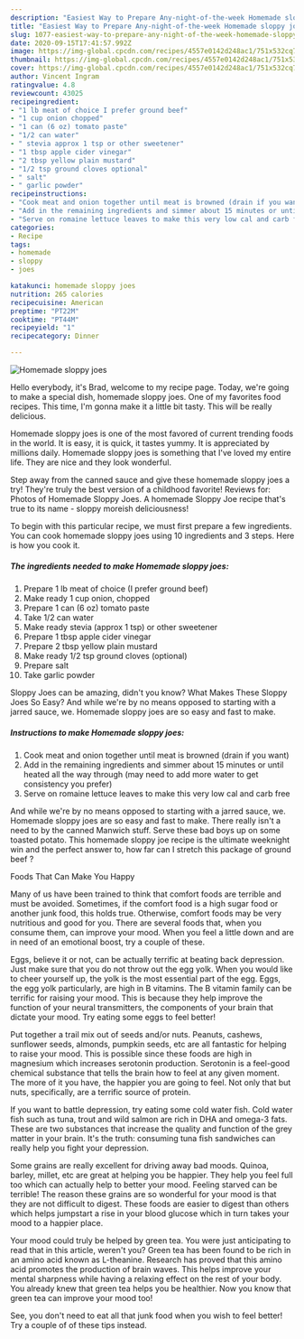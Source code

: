 ```yaml
---
description: "Easiest Way to Prepare Any-night-of-the-week Homemade sloppy joes"
title: "Easiest Way to Prepare Any-night-of-the-week Homemade sloppy joes"
slug: 1077-easiest-way-to-prepare-any-night-of-the-week-homemade-sloppy-joes
date: 2020-09-15T17:41:57.992Z
image: https://img-global.cpcdn.com/recipes/4557e0142d248ac1/751x532cq70/homemade-sloppy-joes-recipe-main-photo.jpg
thumbnail: https://img-global.cpcdn.com/recipes/4557e0142d248ac1/751x532cq70/homemade-sloppy-joes-recipe-main-photo.jpg
cover: https://img-global.cpcdn.com/recipes/4557e0142d248ac1/751x532cq70/homemade-sloppy-joes-recipe-main-photo.jpg
author: Vincent Ingram
ratingvalue: 4.8
reviewcount: 43025
recipeingredient:
- "1 lb meat of choice I prefer ground beef"
- "1 cup onion chopped"
- "1 can (6 oz) tomato paste"
- "1/2 can water"
- " stevia approx 1 tsp or other sweetener"
- "1 tbsp apple cider vinegar"
- "2 tbsp yellow plain mustard"
- "1/2 tsp ground cloves optional"
- " salt"
- " garlic powder"
recipeinstructions:
- "Cook meat and onion together until meat is browned (drain if you want)"
- "Add in the remaining ingredients and simmer about 15 minutes or until heated all the way through (may need to add more water to get consistency you prefer)"
- "Serve on romaine lettuce leaves to make this very low cal and carb free"
categories:
- Recipe
tags:
- homemade
- sloppy
- joes

katakunci: homemade sloppy joes 
nutrition: 265 calories
recipecuisine: American
preptime: "PT22M"
cooktime: "PT44M"
recipeyield: "1"
recipecategory: Dinner

---
```



![Homemade sloppy joes](https://img-global.cpcdn.com/recipes/4557e0142d248ac1/751x532cq70/homemade-sloppy-joes-recipe-main-photo.jpg)

Hello everybody, it's Brad, welcome to my recipe page. Today, we're going to make a special dish, homemade sloppy joes. One of my favorites food recipes. This time, I'm gonna make it a little bit tasty. This will be really delicious.

Homemade sloppy joes is one of the most favored of current trending foods in the world. It is easy, it is quick, it tastes yummy. It is appreciated by millions daily. Homemade sloppy joes is something that I've loved my entire life. They are nice and they look wonderful.

Step away from the canned sauce and give these homemade sloppy joes a try! They&#39;re truly the best version of a childhood favorite! Reviews for: Photos of Homemade Sloppy Joes. A homemade Sloppy Joe recipe that&#39;s true to its name - sloppy moreish deliciousness!


To begin with this particular recipe, we must first prepare a few ingredients. You can cook homemade sloppy joes using 10 ingredients and 3 steps. Here is how you cook it.

<!--inarticleads1-->

##### The ingredients needed to make Homemade sloppy joes:

1. Prepare 1 lb meat of choice (I prefer ground beef)
1. Make ready 1 cup onion, chopped
1. Prepare 1 can (6 oz) tomato paste
1. Take 1/2 can water
1. Make ready  stevia (approx 1 tsp) or other sweetener
1. Prepare 1 tbsp apple cider vinegar
1. Prepare 2 tbsp yellow plain mustard
1. Make ready 1/2 tsp ground cloves (optional)
1. Prepare  salt
1. Take  garlic powder


Sloppy Joes can be amazing, didn&#39;t you know? What Makes These Sloppy Joes So Easy? And while we&#39;re by no means opposed to starting with a jarred sauce, we. Homemade sloppy joes are so easy and fast to make. 

<!--inarticleads2-->

##### Instructions to make Homemade sloppy joes:

1. Cook meat and onion together until meat is browned (drain if you want)
1. Add in the remaining ingredients and simmer about 15 minutes or until heated all the way through (may need to add more water to get consistency you prefer)
1. Serve on romaine lettuce leaves to make this very low cal and carb free


And while we&#39;re by no means opposed to starting with a jarred sauce, we. Homemade sloppy joes are so easy and fast to make. There really isn&#39;t a need to by the canned Manwich stuff. Serve these bad boys up on some toasted potato. This homemade sloppy joe recipe is the ultimate weeknight win and the perfect answer to, how far can I stretch this package of ground beef ? 

Foods That Can Make You Happy


Many of us have been trained to think that comfort foods are terrible and must be avoided. Sometimes, if the comfort food is a high sugar food or another junk food, this holds true. Otherwise, comfort foods may be very nutritious and good for you. There are several foods that, when you consume them, can improve your mood. When you feel a little down and are in need of an emotional boost, try a couple of these.

Eggs, believe it or not, can be actually terrific at beating back depression. Just make sure that you do not throw out the egg yolk. When you would like to cheer yourself up, the yolk is the most essential part of the egg. Eggs, the egg yolk particularly, are high in B vitamins. The B vitamin family can be terrific for raising your mood. This is because they help improve the function of your neural transmitters, the components of your brain that dictate your mood. Try eating some eggs to feel better!

Put together a trail mix out of seeds and/or nuts. Peanuts, cashews, sunflower seeds, almonds, pumpkin seeds, etc are all fantastic for helping to raise your mood. This is possible since these foods are high in magnesium which increases serotonin production. Serotonin is a feel-good chemical substance that tells the brain how to feel at any given moment. The more of it you have, the happier you are going to feel. Not only that but nuts, specifically, are a terrific source of protein.

If you want to battle depression, try eating some cold water fish. Cold water fish such as tuna, trout and wild salmon are rich in DHA and omega-3 fats. These are two substances that increase the quality and function of the grey matter in your brain. It's the truth: consuming tuna fish sandwiches can really help you fight your depression. 

Some grains are really excellent for driving away bad moods. Quinoa, barley, millet, etc are great at helping you be happier. They help you feel full too which can actually help to better your mood. Feeling starved can be terrible! The reason these grains are so wonderful for your mood is that they are not difficult to digest. These foods are easier to digest than others which helps jumpstart a rise in your blood glucose which in turn takes your mood to a happier place.

Your mood could truly be helped by green tea. You were just anticipating to read that in this article, weren't you? Green tea has been found to be rich in an amino acid known as L-theanine. Research has proved that this amino acid promotes the production of brain waves. This helps improve your mental sharpness while having a relaxing effect on the rest of your body. You already knew that green tea helps you be healthier. Now you know that green tea can improve your mood too!

See, you don't need to eat all that junk food when you wish to feel better! Try  a  couple of  of  these  tips  instead.

